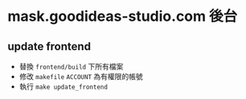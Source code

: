 # mask.goodideas-studio.com 後台

## update frontend

- 替換 `frontend/build` 下所有檔案
- 修改 `makefile` `ACCOUNT` 為有權限的帳號
- 執行 `make update_frontend`